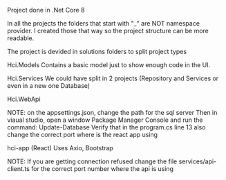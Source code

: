 Project done in .Net Core 8

In all the projects the folders that start with "_" are NOT namespace provider. I created those that way so the project structure can be more readable.


The project is devided in solutions folders to split project types

Hci.Models
Contains a basic model just to show enough code in the UI.

Hci.Services
We could have split in 2 projects (Repository and Services or even in a new one Database) 

Hci.WebApi

NOTE: on the appsettings.json, change the path for the sql server
      Then in viaual studio, open a window Package Manager Console and run the command: Update-Database
      Verify that in the program.cs line 13 also change the correct port where is the react app using

hci-app (React)
  Uses Axio, Bootstrap

NOTE: If you are getting connection refused change the file services/api-client.ts for the correct port number where the api is using
  
